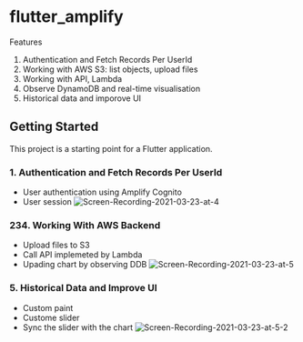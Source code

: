 # flutter_amplify

Features 
1. Authentication and Fetch Records Per UserId
2. Working with AWS S3: list objects, upload files 
3. Working with API, Lambda 
4. Observe DynamoDB and real-time visualisation 
5. Historical data and imporove UI 

## Getting Started

This project is a starting point for a Flutter application.

### 1. Authentication and Fetch Records Per UserId
- User authentication using Amplify Cognito
- User session 
![Screen-Recording-2021-03-23-at-4](https://user-images.githubusercontent.com/20411077/112128643-35c2ab80-8bf9-11eb-8c6c-ad64d3b16958.gif)

### 234. Working With AWS Backend 
- Upload files to S3
- Call API implemeted by Lambda 
- Upading chart by observing DDB 
![Screen-Recording-2021-03-23-at-5](https://user-images.githubusercontent.com/20411077/112132888-aec40200-8bfd-11eb-9a6e-ceb9e2666e28.gif)
### 5. Historical Data and Improve UI 
- Custom paint 
- Custome slider
- Sync the slider with the chart 
![Screen-Recording-2021-03-23-at-5-2](https://user-images.githubusercontent.com/20411077/112132816-994ed800-8bfd-11eb-8e44-7389c6f0cd3b.gif)

